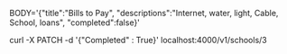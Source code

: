 BODY='{"title":"Bills to Pay", "descriptions":"Internet, water, light, Cable, School, loans", "completed":false}'

curl -X PATCH  -d '{"Completed" : True}' localhost:4000/v1/schools/3